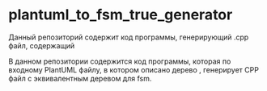 # plantuml_to_fsm_true_generator
Данный репозиторий содержит код программы, генерирующий .cpp файл, содержащий 

В данном репозитории содержится код программы, которая по входному PlantUML файлу, в котором описано дерево , генерирует CPP файл с эквивалентным деревом для fsm.
